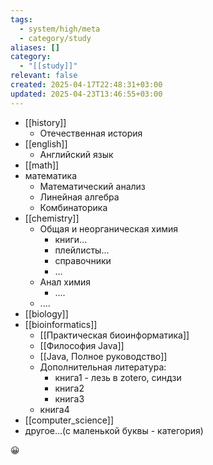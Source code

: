 ```yaml
---
tags:
  - system/high/meta
  - category/study
aliases: []
category:
  - "[[study]]"
relevant: false
created: 2025-04-17T22:48:31+03:00
updated: 2025-04-23T13:46:55+03:00
---
```


- [[history]]
	- Отечественная история
- [[english]]
	- Английский язык
- [[math]]
- математика
	- Математический анализ
	- Линейная алгебра
	- Комбинаторика
- [[chemistry]]
	- Общая и неорганическая химия
		- книги...
		- плейлисты...
		- справочники
		- ...
	- Анал химия
		- ....
	- ....
- [[biology]]
- [[bioinformatics]]
	- [[Практическая биоинформатика]]
	- [[Философия Java]]
	- [[Java, Полное руководство]]
	- Дополнительная литература:
		- книга1 - лезь в zotero, синдзи
		- книга2
		- книга3
	- книга4
- [[computer_science]]
- другое...(с маленькой буквы - категория)

😀
